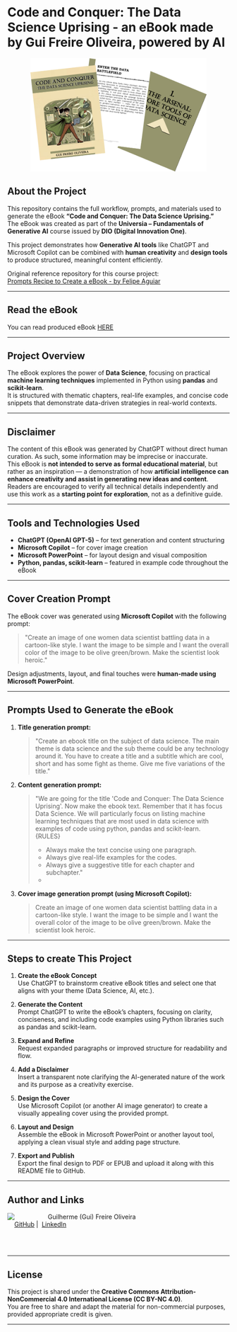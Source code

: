 # **Code and Conquer: The Data Science Uprising - an eBook made by Gui Freire Oliveira, powered by AI**

<p align="center">
<img 
    src="./assets/github_cover.png"
    width="400"  
/>
</p>

## **About the Project**

This repository contains the full workflow, prompts, and materials used to generate the eBook **“Code and Conquer: The Data Science Uprising.”**  
The eBook was created as part of the **Universia – Fundamentals of Generative AI** course issued by **DIO (Digital Innovation One)**.  

This project demonstrates how **Generative AI tools** like ChatGPT and Microsoft Copilot can be combined with **human creativity** and **design tools** to produce structured, meaningful content efficiently.  

Original reference repository for this course project:  
[Prompts Recipe to Create a eBook - by Felipe Aguiar](https://github.com/felipeAguiarCode/prompts-recipe-to-create-a-ebook/)

---

## **Read the eBook**

You can read produced eBook [HERE](output/ebook-datascience.pdf)

---
## **Project Overview**

The eBook explores the power of **Data Science**, focusing on practical **machine learning techniques** implemented in Python using **pandas** and **scikit-learn**.  
It is structured with thematic chapters, real-life examples, and concise code snippets that demonstrate data-driven strategies in real-world contexts.  

---

## **Disclaimer**

The content of this eBook was generated by ChatGPT without direct human curation. As such, some information may be imprecise or inaccurate.  
This eBook is **not intended to serve as formal educational material**, but rather as an inspiration — a demonstration of how **artificial intelligence can enhance creativity and assist in generating new ideas and content**.  
Readers are encouraged to verify all technical details independently and use this work as a **starting point for exploration**, not as a definitive guide.

---

## **Tools and Technologies Used**

- **ChatGPT (OpenAI GPT-5)** – for text generation and content structuring  
- **Microsoft Copilot** – for cover image creation  
- **Microsoft PowerPoint** – for layout design and visual composition  
- **Python, pandas, scikit-learn** – featured in example code throughout the eBook  

---

## **Cover Creation Prompt**

The eBook cover was generated using **Microsoft Copilot** with the following prompt:  

> "Create an image of one women data scientist battling data in a cartoon-like style. I want the image to be simple and I want the overall color of the image to be olive green/brown. Make the scientist look heroic."

Design adjustments, layout, and final touches were **human-made using Microsoft PowerPoint**.

---

## **Prompts Used to Generate the eBook**

1. **Title generation prompt:**  
   > "Create an ebook title on the subject of data science. The main theme is data science and the sub theme could be any technology around it. You have to create a title and a subtitle which are cool, short and has some fight as theme. Give me five variations of the title."

2. **Content generation prompt:**  
   > "We are going for the title 'Code and Conquer: The Data Science Uprising'. Now make the ebook text. Remember that it has focus Data Science. We will particularly focus on listing machine learning techniques that are most used in data science with examples of code using python, pandas and scikit-learn.  
   > {RULES}  
   > - Always make the text concise using one paragraph.
   > - Always give real-life examples for the codes.
   > - Always give a suggestive title for each chapter and subchapter."
   > - 
3. **Cover image generation prompt (using Microsoft Copilot):**
   > Create an image of one women data scientist battling data in a cartoon-like style. I want the image to be simple and I want the overall color of the image to be olive green/brown. Make the scientist look heroic.
---

## **Steps to create This Project**

1. **Create the eBook Concept**  
   Use ChatGPT to brainstorm creative eBook titles and select one that aligns with your theme (Data Science, AI, etc.).  

2. **Generate the Content**  
   Prompt ChatGPT to write the eBook’s chapters, focusing on clarity, conciseness, and including code examples using Python libraries such as pandas and scikit-learn.  

3. **Expand and Refine**  
   Request expanded paragraphs or improved structure for readability and flow.  

4. **Add a Disclaimer**  
   Insert a transparent note clarifying the AI-generated nature of the work and its purpose as a creativity exercise.  

5. **Design the Cover**  
   Use Microsoft Copilot (or another AI image generator) to create a visually appealing cover using the provided prompt.  

6. **Layout and Design**  
   Assemble the eBook in Microsoft PowerPoint or another layout tool, applying a clean visual style and adding page structure.  

7. **Export and Publish**  
   Export the final design to PDF or EPUB and upload it along with this README file to GitHub.  

---

## **Author and Links**

<p>
    <img 
      align=left 
      margin=10 
      width=80 
      src="https://avatars.githubusercontent.com/u/145709364?v=4"
    />
    <p>&nbsp&nbsp&nbspGuilherme (Gui) Freire Oliveira<br>
    &nbsp&nbsp&nbsp
    <a href="https://github.com/guilhermeefoliveira">
    GitHub</a>&nbsp;|&nbsp;
    <a href="https://www.linkedin.com/in/guilhermeefoliveira/">LinkedIn</a>
    </p>
</p>
<br/><br/>
<p>

---

## **License**

This project is shared under the **Creative Commons Attribution-NonCommercial 4.0 International License (CC BY-NC 4.0)**.  
You are free to share and adapt the material for non-commercial purposes, provided appropriate credit is given.

---
